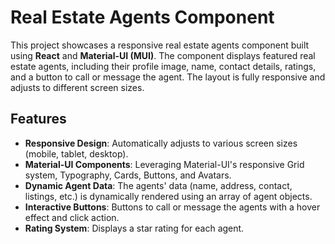 # Real Estate Agents Component

This project showcases a responsive real estate agents component built using **React** and **Material-UI (MUI)**. The component displays featured real estate agents, including their profile image, name, contact details, ratings, and a button to call or message the agent. The layout is fully responsive and adjusts to different screen sizes.

## Features

- **Responsive Design**: Automatically adjusts to various screen sizes (mobile, tablet, desktop).
- **Material-UI Components**: Leveraging Material-UI's responsive Grid system, Typography, Cards, Buttons, and Avatars.
- **Dynamic Agent Data**: The agents' data (name, address, contact, listings, etc.) is dynamically rendered using an array of agent objects.
- **Interactive Buttons**: Buttons to call or message the agents with a hover effect and click action.
- **Rating System**: Displays a star rating for each agent.
